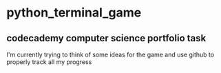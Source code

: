 # python_terminal_game
 ## codecademy computer science portfolio task
 I'm currently trying to think of some ideas for the game and use github to properly track all my progress

